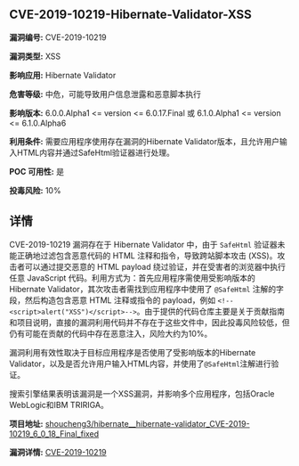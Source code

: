 ## CVE-2019-10219-Hibernate-Validator-XSS

**漏洞编号:** CVE-2019-10219

**漏洞类型:** XSS

**影响应用:** Hibernate Validator

**危害等级:** 中危，可能导致用户信息泄露和恶意脚本执行

**影响版本:** 6.0.0.Alpha1 <= version <= 6.0.17.Final 或 6.1.0.Alpha1 <= version <= 6.1.0.Alpha6

**利用条件:** 需要应用程序使用存在漏洞的Hibernate Validator版本，且允许用户输入HTML内容并通过SafeHtml验证器进行处理。

**POC 可用性:** 是

**投毒风险:** 10%

## 详情

CVE-2019-10219 漏洞存在于 Hibernate Validator 中，由于 `SafeHtml` 验证器未能正确地过滤包含恶意代码的 HTML 注释和指令，导致跨站脚本攻击 (XSS)。攻击者可以通过提交恶意的 HTML payload 绕过验证，并在受害者的浏览器中执行任意 JavaScript 代码。利用方式为：首先应用程序需使用受影响版本的 Hibernate Validator，其次攻击者需找到应用程序中使用了 `@SafeHtml` 注解的字段，然后构造包含恶意 HTML 注释或指令的 payload，例如 `<!--<script>alert("XSS")</script>-->`。由于提供的代码仓库主要是关于贡献指南和项目说明，直接的漏洞利用代码并不存在于这些文件中，因此投毒风险较低，但仍有可能在贡献的代码中存在恶意注入，风险大约为10%。

漏洞利用有效性取决于目标应用程序是否使用了受影响版本的Hibernate Validator，以及是否允许用户输入HTML内容，并使用了`@SafeHtml`注解进行验证。

搜索引擎结果表明该漏洞是一个XSS漏洞，并影响多个应用程序，包括Oracle WebLogic和IBM TRIRIGA。


**项目地址:** [shoucheng3/hibernate__hibernate-validator_CVE-2019-10219_6_0_18_Final_fixed](https://github.com/shoucheng3/hibernate__hibernate-validator_CVE-2019-10219_6_0_18_Final_fixed)

**漏洞详情:** [CVE-2019-10219](https://nvd.nist.gov/vuln/detail/CVE-2019-10219)